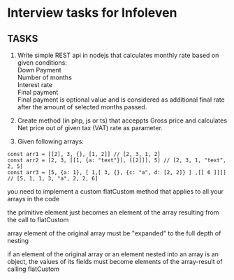 # Interview tasks for Infoleven 

## TASKS
1.	Write simple REST api in nodejs that calculates monthly rate based on given conditions:\
    Down Payment\
    Number of months\
	Interest rate\
	Final payment\
	Final payment is optional value and is considered as additional final rate after the amount of selected months passed.

2.	Create method (in php, js or ts) that acceppts Gross price and calculates Net price out of given tax (VAT) rate as parameter. 
3.	Given following arrays: 
```
const arr1 = [[2], 3, {}, [1, 2]] // [2, 3, 1, 2]
const arr2 = [2, 3, [[1, {a: "text"}], [[2]]], 5] // [2, 3, 1, "text", 2, 5]
const arr3 = [5, {a: 1}, [ 1,[ 3, {}, {c: "a", d: [2, 2]} ] ,[[ 6 ]]]] // [5, 1, 1, 3, "a", 2, 2, 6]
```

you need to implement a custom flatCustom method that applies to all your arrays in the code

the primitive element just becomes an element of the array resulting from the call to flatCustom

array element of the original array must be "expanded" to the full depth of nesting

if an element of the original array or an element nested into an array is an object, the values of its fields must become elements of the array-result of calling flatCustom


